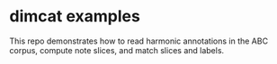 # dimcat examples

This repo demonstrates how to read harmonic annotations in the ABC corpus,
compute note slices, and match slices and labels.
